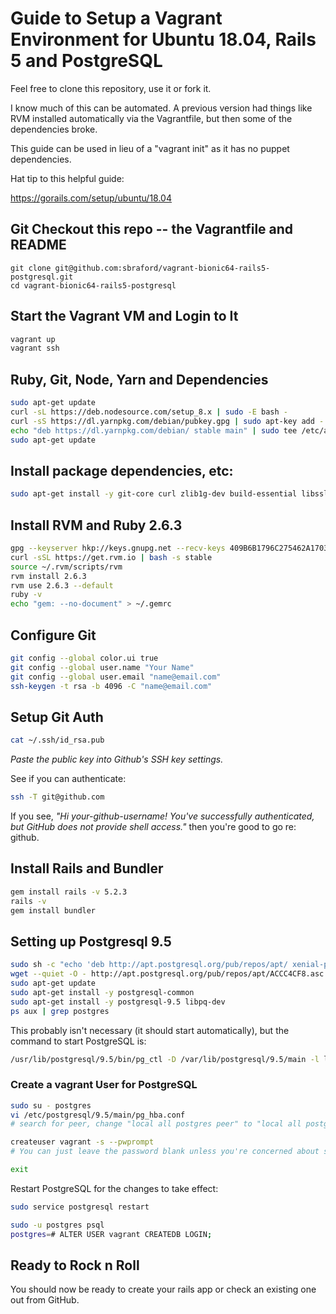 # Guide to Setup a Vagrant Environment for Ubuntu 18.04, Rails 5 and PostgreSQL

Feel free to clone this repository, use it or fork it.

I know much of this can be automated. A previous version had things like RVM installed automatically via the Vagrantfile, but then some of the dependencies broke.

This guide can be used in lieu of a "vagrant init" as it has no puppet dependencies.

Hat tip to this helpful guide:

https://gorails.com/setup/ubuntu/18.04

## Git Checkout this repo -- the Vagrantfile and README

```
git clone git@github.com:sbraford/vagrant-bionic64-rails5-postgresql.git
cd vagrant-bionic64-rails5-postgresql
```

## Start the Vagrant VM and Login to It

```bash
vagrant up
vagrant ssh
```


## Ruby, Git, Node, Yarn and Dependencies

```bash
sudo apt-get update
curl -sL https://deb.nodesource.com/setup_8.x | sudo -E bash -
curl -sS https://dl.yarnpkg.com/debian/pubkey.gpg | sudo apt-key add -
echo "deb https://dl.yarnpkg.com/debian/ stable main" | sudo tee /etc/apt/sources.list.d/yarn.list
sudo apt-get update
```


## Install package dependencies, etc:

```bash
sudo apt-get install -y git-core curl zlib1g-dev build-essential libssl-dev libreadline-dev libyaml-dev libsqlite3-dev sqlite3 libxml2-dev libxslt1-dev libcurl4-openssl-dev python-software-properties libffi-dev nodejs yarn libgdbm-dev libncurses5-dev automake libtool bison libffi-dev
```

## Install RVM and Ruby 2.6.3

```bash
gpg --keyserver hkp://keys.gnupg.net --recv-keys 409B6B1796C275462A1703113804BB82D39DC0E3 7D2BAF1CF37B13E2069D6956105BD0E739499BDB
curl -sSL https://get.rvm.io | bash -s stable
source ~/.rvm/scripts/rvm
rvm install 2.6.3
rvm use 2.6.3 --default
ruby -v
echo "gem: --no-document" > ~/.gemrc
```

## Configure Git

```bash
git config --global color.ui true
git config --global user.name "Your Name"
git config --global user.email "name@email.com"
ssh-keygen -t rsa -b 4096 -C "name@email.com"
```

## Setup Git Auth

```bash
cat ~/.ssh/id_rsa.pub
````

*Paste the public key into Github's SSH key settings.*

See if you can authenticate:

```bash
ssh -T git@github.com
```

If you see, *"Hi your-github-username! You've successfully authenticated, but GitHub does not provide shell access."* then you're good to go re: github.

## Install Rails and Bundler

```bash
gem install rails -v 5.2.3
rails -v
gem install bundler
```

## Setting up Postgresql 9.5

```bash
sudo sh -c "echo 'deb http://apt.postgresql.org/pub/repos/apt/ xenial-pgdg main' > /etc/apt/sources.list.d/pgdg.list"
wget --quiet -O - http://apt.postgresql.org/pub/repos/apt/ACCC4CF8.asc | sudo apt-key add -
sudo apt-get update
sudo apt-get install -y postgresql-common
sudo apt-get install -y postgresql-9.5 libpq-dev
ps aux | grep postgres
```

This probably isn't necessary (it should start automatically), but the command to start PostgreSQL is:

```bash
/usr/lib/postgresql/9.5/bin/pg_ctl -D /var/lib/postgresql/9.5/main -l logfile start
```

### Create a vagrant User for PostgreSQL

```bash
sudo su - postgres
vi /etc/postgresql/9.5/main/pg_hba.conf
# search for peer, change "local all postgres peer" to "local all postgres md5" or on local vagrant "local all all trust"

createuser vagrant -s --pwprompt
# You can just leave the password blank unless you're concerned about security.

exit
```

Restart PostgreSQL for the changes to take effect:

```bash
sudo service postgresql restart
```

```bash
sudo -u postgres psql
postgres=# ALTER USER vagrant CREATEDB LOGIN;
```

## Ready to Rock n Roll

You should now be ready to create your rails app or check an existing one out from GitHub.
